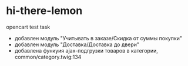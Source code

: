 # hi-there-lemon
opencart test task

- добавлен модуль "Учитывать в заказе/Скидка от суммы покупки"
- добавлен модуль "Доставка/Доставка до двери"
- добавлена функуия ajax-подгрузки товаров в категории, common/category.twig:134
